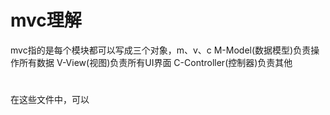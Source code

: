 # mvc理解
mvc指的是每个模块都可以写成三个对象，m、v、c
M-Model(数据模型)负责操作所有数据
V-View(视图)负责所有UI界面
C-Controller(控制器)负责其他
# 
在这些文件中，可以